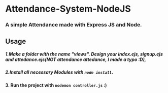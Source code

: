 # Attendance-System-NodeJS
### A simple Attendance made with Express JS and Node. ###
## Usage ##
##### 1.Make a folder with the name "views". Design your index.ejs, signup.ejs and attedance.ejs(NOT attendance attedance, I made a typo :D),
##### 2.Install all necessary Modules with `node install`.
#### 3. Run the project with `nodemon controller.js` :)


